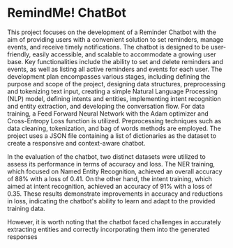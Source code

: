 # RemindMe! ChatBot
This project focuses on the development of a Reminder Chatbot with the aim of providing users with a convenient solution to set reminders, manage events, and receive timely notifications. The chatbot is designed to be user-friendly, easily accessible, and scalable to accommodate a growing user base. Key functionalities include the ability to set and delete reminders and events, as well as listing all active reminders and events for each user. The development plan encompasses various stages, including defining the purpose and scope of the project, designing data structures, preprocessing and tokenizing text input, creating a simple Natural Language Processing (NLP) model, defining intents and entities, implementing intent recognition and entity extraction, and developing the conversation flow. For data training, a Feed Forward Neural Network with the Adam optimizer and Cross-Entropy Loss function is utilized. Preprocessing techniques such as data cleaning, tokenization, and bag of words methods are employed. The project uses a JSON file containing a list of dictionaries as the dataset to create a responsive and context-aware chatbot.

In the evaluation of the chatbot, two distinct datasets were utilized to assess its performance in terms of accuracy and loss. The NER training, which focused on Named Entity Recognition, achieved an overall accuracy of 88% with a loss of 0.41. On the other hand, the intent training, which aimed at intent recognition, achieved an accuracy of 91% with a loss of 0.35. These results demonstrate improvements in accuracy and reductions in loss, indicating the chatbot's ability to learn and adapt to the provided training data.

However, it is worth noting that the chatbot faced challenges in accurately extracting entities and correctly incorporating them into the generated responses
